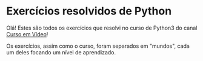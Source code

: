 # Exercícios resolvidos de Python
Olá! Estes são todos os exercícios que resolvi no curso de Python3 do canal [Curso em Vídeo](https://www.cursoemvideo.com/)!

Os exercícios, assim como o curso, foram separados em "mundos", cada um deles focando um nível de aprendizado.
